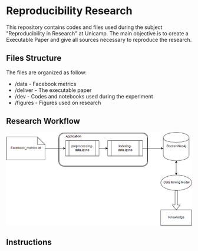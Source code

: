 # Reproducibility Research

This repository contains codes and files used during the subject "Reproducibility in Research" at Unicamp. The main objective is to create a Executable Paper and give all sources necessary to reproduce the research.

## Files Structure

The files are organized as follow:

* /data - Facebook metrics
* /deliver - The executable paper
* /dev - Codes and notebooks used during the experiment
* /figures - Figures used on research

## Research Workflow

![Research Workflow](figures/workflow-files.png)


## Instructions